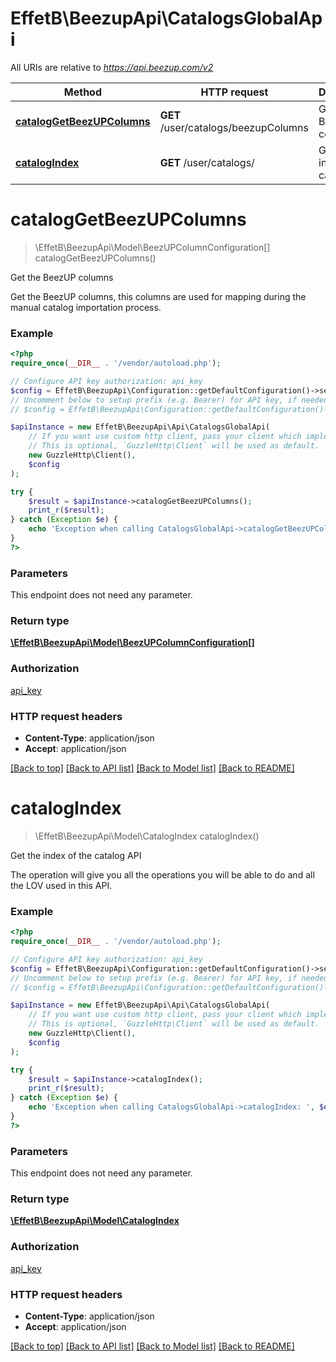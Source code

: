 # EffetB\BeezupApi\CatalogsGlobalApi

All URIs are relative to *https://api.beezup.com/v2*

Method | HTTP request | Description
------------- | ------------- | -------------
[**catalogGetBeezUPColumns**](CatalogsGlobalApi.md#catalogGetBeezUPColumns) | **GET** /user/catalogs/beezupColumns | Get the BeezUP columns
[**catalogIndex**](CatalogsGlobalApi.md#catalogIndex) | **GET** /user/catalogs/ | Get the index of the catalog API


# **catalogGetBeezUPColumns**
> \EffetB\BeezupApi\Model\BeezUPColumnConfiguration[] catalogGetBeezUPColumns()

Get the BeezUP columns

Get the BeezUP columns, this columns are used for mapping during the manual catalog importation process.

### Example
```php
<?php
require_once(__DIR__ . '/vendor/autoload.php');

// Configure API key authorization: api_key
$config = EffetB\BeezupApi\Configuration::getDefaultConfiguration()->setApiKey('Ocp-Apim-Subscription-Key', 'YOUR_API_KEY');
// Uncomment below to setup prefix (e.g. Bearer) for API key, if needed
// $config = EffetB\BeezupApi\Configuration::getDefaultConfiguration()->setApiKeyPrefix('Ocp-Apim-Subscription-Key', 'Bearer');

$apiInstance = new EffetB\BeezupApi\Api\CatalogsGlobalApi(
    // If you want use custom http client, pass your client which implements `GuzzleHttp\ClientInterface`.
    // This is optional, `GuzzleHttp\Client` will be used as default.
    new GuzzleHttp\Client(),
    $config
);

try {
    $result = $apiInstance->catalogGetBeezUPColumns();
    print_r($result);
} catch (Exception $e) {
    echo 'Exception when calling CatalogsGlobalApi->catalogGetBeezUPColumns: ', $e->getMessage(), PHP_EOL;
}
?>
```

### Parameters
This endpoint does not need any parameter.

### Return type

[**\EffetB\BeezupApi\Model\BeezUPColumnConfiguration[]**](../Model/BeezUPColumnConfiguration.md)

### Authorization

[api_key](../../README.md#api_key)

### HTTP request headers

 - **Content-Type**: application/json
 - **Accept**: application/json

[[Back to top]](#) [[Back to API list]](../../README.md#documentation-for-api-endpoints) [[Back to Model list]](../../README.md#documentation-for-models) [[Back to README]](../../README.md)

# **catalogIndex**
> \EffetB\BeezupApi\Model\CatalogIndex catalogIndex()

Get the index of the catalog API

The operation will give you all the operations you will be able to do and all the LOV used in this API.

### Example
```php
<?php
require_once(__DIR__ . '/vendor/autoload.php');

// Configure API key authorization: api_key
$config = EffetB\BeezupApi\Configuration::getDefaultConfiguration()->setApiKey('Ocp-Apim-Subscription-Key', 'YOUR_API_KEY');
// Uncomment below to setup prefix (e.g. Bearer) for API key, if needed
// $config = EffetB\BeezupApi\Configuration::getDefaultConfiguration()->setApiKeyPrefix('Ocp-Apim-Subscription-Key', 'Bearer');

$apiInstance = new EffetB\BeezupApi\Api\CatalogsGlobalApi(
    // If you want use custom http client, pass your client which implements `GuzzleHttp\ClientInterface`.
    // This is optional, `GuzzleHttp\Client` will be used as default.
    new GuzzleHttp\Client(),
    $config
);

try {
    $result = $apiInstance->catalogIndex();
    print_r($result);
} catch (Exception $e) {
    echo 'Exception when calling CatalogsGlobalApi->catalogIndex: ', $e->getMessage(), PHP_EOL;
}
?>
```

### Parameters
This endpoint does not need any parameter.

### Return type

[**\EffetB\BeezupApi\Model\CatalogIndex**](../Model/CatalogIndex.md)

### Authorization

[api_key](../../README.md#api_key)

### HTTP request headers

 - **Content-Type**: application/json
 - **Accept**: application/json

[[Back to top]](#) [[Back to API list]](../../README.md#documentation-for-api-endpoints) [[Back to Model list]](../../README.md#documentation-for-models) [[Back to README]](../../README.md)

